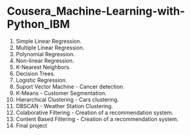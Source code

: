 # Cousera_Machine-Learning-with-Python_IBM

1. Simple Linear Regression.
2. Multiple Linear Regression.
3. Polynomial Regression.
4. Non-linear Regression.
5. K-Nearest Neighbors.
6. Decision Trees.
7. Logistic Regression.
8. Suport Vector Machine - Cancer detection.
9. K-Means - Customer Segmentation.
10. Hierarchical Clustering - Cars clustering.
11. DBSCAN - Weather Station Clustering.
12. Colaborative Filtering - Creation of a recommendation system.
13. Content Based Filtering - Creation of a recommendation system.
14. Final project
